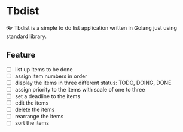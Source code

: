 # Tbdist

:eyeglasses: Tbdist is a simple to do list application written in Golang just using standard library.

## Feature
- [ ] list up items to be done
- [ ] assign item numbers in order
- [ ] display the items in three different status: TODO, DOING, DONE
- [ ] assign priority to the items with scale of one to three
- [ ] set a deadline to the items
- [ ] edit the items
- [ ] delete the items
- [ ] rearrange the items
- [ ] sort the items
